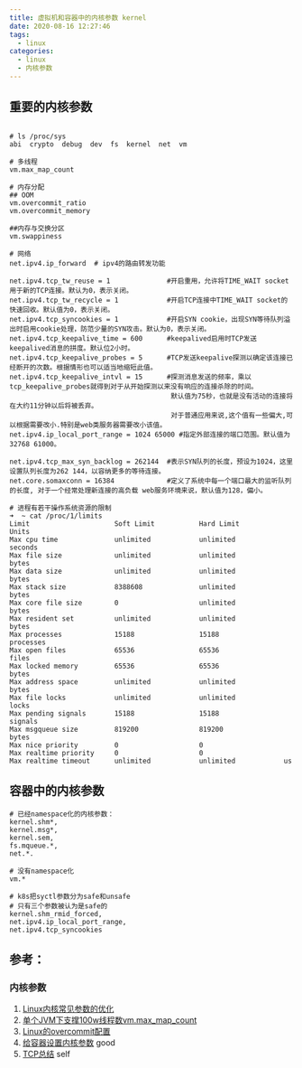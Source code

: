 ```yaml
---
title: 虚拟机和容器中的内核参数 kernel
date: 2020-08-16 12:27:46
tags:
  - linux
categories:
  - linux 
  - 内核参数
---
```


<p></p>
<!-- more -->

## 重要的内核参数

```

# ls /proc/sys
abi  crypto  debug  dev  fs  kernel  net  vm

# 多线程
vm.max_map_count 

# 内存分配  
## OOM
vm.overcommit_ratio 
vm.overcommit_memory

##内存与交换分区
vm.swappiness

# 网络
net.ipv4.ip_forward  # ipv4的路由转发功能

net.ipv4.tcp_tw_reuse = 1              #开启重用，允许将TIME_WAIT socket用于新的TCP连接。默认为0，表示关闭。
net.ipv4.tcp_tw_recycle = 1            #开启TCP连接中TIME_WAIT socket的快速回收。默认值为0，表示关闭。
net.ipv4.tcp_syncookies = 1            #开启SYN cookie，出现SYN等待队列溢出时启用cookie处理，防范少量的SYN攻击。默认为0，表示关闭。
net.ipv4.tcp_keepalive_time = 600      #keepalived启用时TCP发送keepalived消息的拼度。默认位2小时。
net.ipv4.tcp_keepalive_probes = 5      #TCP发送keepalive探测以确定该连接已经断开的次数。根据情形也可以适当地缩短此值。
net.ipv4.tcp_keepalive_intvl = 15      #探测消息发送的频率，乘以tcp_keepalive_probes就得到对于从开始探测以来没有响应的连接杀除的时间。
                                        默认值为75秒，也就是没有活动的连接将在大约11分钟以后将被丢弃。
                                        对于普通应用来说,这个值有一些偏大,可以根据需要改小.特别是web类服务器需要改小该值。
net.ipv4.ip_local_port_range = 1024 65000 #指定外部连接的端口范围。默认值为32768 61000。

net.ipv4.tcp_max_syn_backlog = 262144  #表示SYN队列的长度，预设为1024，这里设置队列长度为262 144，以容纳更多的等待连接。
net.core.somaxconn = 16384             #定义了系统中每一个端口最大的监听队列的长度, 对于一个经常处理新连接的高负载 web服务环境来说，默认值为128，偏小。

```

```
# 进程有若干操作系统资源的限制
➜  ~ cat /proc/1/limits
Limit                     Soft Limit           Hard Limit           Units
Max cpu time              unlimited            unlimited            seconds
Max file size             unlimited            unlimited            bytes
Max data size             unlimited            unlimited            bytes
Max stack size            8388608              unlimited            bytes
Max core file size        0                    unlimited            bytes
Max resident set          unlimited            unlimited            bytes
Max processes             15188                15188                processes
Max open files            65536                65536                files
Max locked memory         65536                65536                bytes
Max address space         unlimited            unlimited            bytes
Max file locks            unlimited            unlimited            locks
Max pending signals       15188                15188                signals
Max msgqueue size         819200               819200               bytes
Max nice priority         0                    0
Max realtime priority     0                    0
Max realtime timeout      unlimited            unlimited            us
```

## 容器中的内核参数
```
# 已经namespace化的内核参数：
kernel.shm*,
kernel.msg*,
kernel.sem,
fs.mqueue.*,
net.*.

# 没有namespace化
vm.*

# k8s把syctl参数分为safe和unsafe
# 只有三个参数被认为是safe的
kernel.shm_rmid_forced,
net.ipv4.ip_local_port_range,
net.ipv4.tcp_syncookies
```

## 参考：
### 内核参数
1. [Linux内核常见参数的优化](https://www.jianshu.com/p/3096a8e6a36f)
2. [单个JVM下支撑100w线程数vm.max_map_count](https://blog.csdn.net/vic_qxz/article/details/82853447)
3. [Linux的overcommit配置](http://www.firefoxbug.com/index.php/archives/2800/)
4. [给容器设置内核参数](https://tencentcloudcontainerteam.github.io/2018/11/19/kernel-parameters-and-container/) good
5. [TCP总结](../../../../2015/04/25/tcp/) self